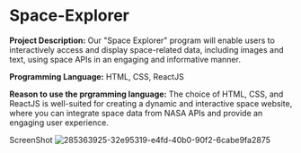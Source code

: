 # Space-Explorer

**Project Description:**
Our "Space Explorer" program will enable users to interactively access and display space-related data, including images and text, using space APIs in an engaging and informative manner.

**Programming Language:**
HTML, CSS, ReactJS

**Reason to use the prgramming language:**
The choice of HTML, CSS, and ReactJS is well-suited for creating a dynamic and interactive space website, where you can integrate space data from NASA APIs and provide an engaging user experience.

ScreenShot
![285363925-32e95319-e4fd-40b0-90f2-6cabe9fa2875](https://github.com/user-attachments/assets/c2278243-1a1b-4bb6-9bc6-6acc54d29efb)
